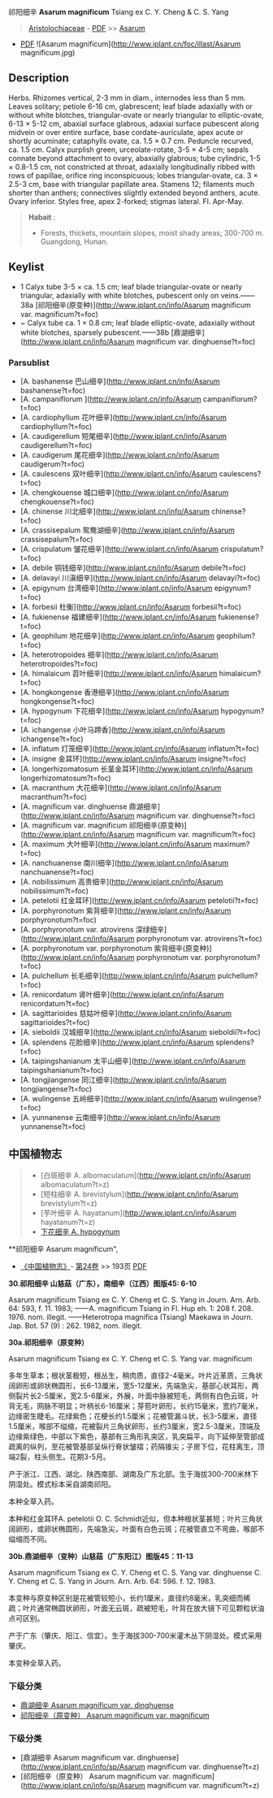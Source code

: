 祁阳细辛 **Asarum magnificum** Tsiang ex C. Y. Cheng & C. S. Yang

> [Aristolochiaceae](http://www.iplant.cn/info/Aristolochiaceae?t=foc) - [PDF](http://www.iplant.cn/foc/pdf/Aristolochiaceae.pdf) >> [Asarum](http://www.iplant.cn/info/Asarum?t=foc)
 - [PDF](http://www.iplant.cn/foc/pdf/Asarum.pdf)
![Asarum magnificum](http://www.iplant.cn/foc/illast/Asarum magnificum.jpg)

## Description

Herbs. Rhizomes vertical, 2-3 mm in diam., internodes less than 5 mm. Leaves solitary; petiole 6-16 cm, glabrescent; leaf blade adaxially with or without white blotches, triangular-ovate or nearly triangular to elliptic-ovate, 6-13 × 5-12 cm, abaxial surface glabrous, adaxial surface pubescent along midvein or over entire surface, base cordate-auriculate, apex acute or shortly acuminate; cataphylls ovate, ca. 1.5 × 0.7 cm. Peduncle recurved, ca. 1.5 cm. Calyx purplish green, urceolate-rotate, 3-5 × 4-5 cm; sepals connate beyond attachment to ovary, abaxially glabrous; tube cylindric, 1-5 × 0.8-1.5 cm, not constricted at throat, adaxially longitudinally ribbed with rows of papillae, orifice ring inconspicuous; lobes triangular-ovate, ca. 3 × 2.5-3 cm, base with triangular papillate area. Stamens 12; filaments much shorter than anthers; connectives slightly extended beyond anthers, acute. Ovary inferior. Styles free, apex 2-forked; stigmas lateral. Fl. Apr-May.


> **Habait** : 
>* Forests, thickets, mountain slopes, moist shady areas; 300-700 m. Guangdong, Hunan.


## Keylist

* 1 Calyx tube 3-5 × ca. 1.5 cm; leaf blade triangular-ovate or nearly triangular, adaxially with white blotches, pubescent only on veins.——38a [祁阳细辛(原变种)](http://www.iplant.cn/info/Asarum magnificum var. magnificum?t=foc)
* ~ Calyx tube ca. 1 × 0.8 cm; leaf blade elliptic-ovate, adaxially without white blotches, sparsely pubescent.——38b [鼎湖细辛](http://www.iplant.cn/info/Asarum magnificum var. dinghuense?t=foc)

### Parsublist

* [A.  bashanense  巴山细辛](http://www.iplant.cn/info/Asarum bashanense?t=foc)
* [A.  campaniflorum  ](http://www.iplant.cn/info/Asarum campaniflorum?t=foc)
* [A.  cardiophyllum  花叶细辛](http://www.iplant.cn/info/Asarum cardiophyllum?t=foc)
* [A.  caudigerellum  短尾细辛](http://www.iplant.cn/info/Asarum caudigerellum?t=foc)
* [A.  caudigerum  尾花细辛](http://www.iplant.cn/info/Asarum caudigerum?t=foc)
* [A.  caulescens  双叶细辛](http://www.iplant.cn/info/Asarum caulescens?t=foc)
* [A.  chengkouense  城口细辛](http://www.iplant.cn/info/Asarum chengkouense?t=foc)
* [A.  chinense  川北细辛](http://www.iplant.cn/info/Asarum chinense?t=foc)
* [A.  crassisepalum  鸳鸯湖细辛](http://www.iplant.cn/info/Asarum crassisepalum?t=foc)
* [A.  crispulatum  皱花细辛](http://www.iplant.cn/info/Asarum crispulatum?t=foc)
* [A.  debile  铜钱细辛](http://www.iplant.cn/info/Asarum debile?t=foc)
* [A.  delavayi  川滇细辛](http://www.iplant.cn/info/Asarum delavayi?t=foc)
* [A.  epigynum  台湾细辛](http://www.iplant.cn/info/Asarum epigynum?t=foc)
* [A.  forbesii  杜衡](http://www.iplant.cn/info/Asarum forbesii?t=foc)
* [A.  fukienense  福建细辛](http://www.iplant.cn/info/Asarum fukienense?t=foc)
* [A.  geophilum  地花细辛](http://www.iplant.cn/info/Asarum geophilum?t=foc)
* [A.  heterotropoides  细辛](http://www.iplant.cn/info/Asarum heterotropoides?t=foc)
* [A.  himalaicum  苕叶细辛](http://www.iplant.cn/info/Asarum himalaicum?t=foc)
* [A.  hongkongense  香港细辛](http://www.iplant.cn/info/Asarum hongkongense?t=foc)
* [A.  hypogynum  下花细辛](http://www.iplant.cn/info/Asarum hypogynum?t=foc)
* [A.  ichangense  小叶马蹄香](http://www.iplant.cn/info/Asarum ichangense?t=foc)
* [A.  inflatum  灯笼细辛](http://www.iplant.cn/info/Asarum inflatum?t=foc)
* [A.  insigne  金耳环](http://www.iplant.cn/info/Asarum insigne?t=foc)
* [A.  longerhizomatosum  长茎金耳环](http://www.iplant.cn/info/Asarum longerhizomatosum?t=foc)
* [A.  macranthum  大花细辛](http://www.iplant.cn/info/Asarum macranthum?t=foc)
* [A.  magnificum var. dinghuense  鼎湖细辛](http://www.iplant.cn/info/Asarum magnificum var. dinghuense?t=foc)
* [A.  magnificum var. magnificum  祁阳细辛(原变种)](http://www.iplant.cn/info/Asarum magnificum var. magnificum?t=foc)
* [A.  maximum  大叶细辛](http://www.iplant.cn/info/Asarum maximum?t=foc)
* [A.  nanchuanense  南川细辛](http://www.iplant.cn/info/Asarum nanchuanense?t=foc)
* [A.  nobilissimum  高贵细辛](http://www.iplant.cn/info/Asarum nobilissimum?t=foc)
* [A.  petelotii  红金耳环](http://www.iplant.cn/info/Asarum petelotii?t=foc)
* [A.  porphyronotum  紫背细辛](http://www.iplant.cn/info/Asarum porphyronotum?t=foc)
* [A.  porphyronotum var. atrovirens  深绿细辛](http://www.iplant.cn/info/Asarum porphyronotum var. atrovirens?t=foc)
* [A.  porphyronotum var. porphyronotum  紫背细辛(原变种)](http://www.iplant.cn/info/Asarum porphyronotum var. porphyronotum?t=foc)
* [A.  pulchellum  长毛细辛](http://www.iplant.cn/info/Asarum pulchellum?t=foc)
* [A.  renicordatum  肾叶细辛](http://www.iplant.cn/info/Asarum renicordatum?t=foc)
* [A.  sagittarioides  慈姑叶细辛](http://www.iplant.cn/info/Asarum sagittarioides?t=foc)
* [A.  sieboldii  汉城细辛](http://www.iplant.cn/info/Asarum sieboldii?t=foc)
* [A.  splendens  花脸细辛](http://www.iplant.cn/info/Asarum splendens?t=foc)
* [A.  taipingshanianum  太平山细辛](http://www.iplant.cn/info/Asarum taipingshanianum?t=foc)
* [A.  tongjiangense  同江细辛](http://www.iplant.cn/info/Asarum tongjiangense?t=foc)
* [A.  wulingense  五岭细辛](http://www.iplant.cn/info/Asarum wulingense?t=foc)
* [A.  yunnanense  云南细辛](http://www.iplant.cn/info/Asarum yunnanense?t=foc)


## 中国植物志

> * [白斑细辛  A.  albomaculatum](http://www.iplant.cn/info/Asarum albomaculatum?t=z)
> * [短柱细辛  A.  brevistylum](http://www.iplant.cn/info/Asarum brevistylum?t=z)
> * [芋叶细辛  A.  hayatanum](http://www.iplant.cn/info/Asarum hayatanum?t=z)
> * [下花细辛  A.  hypogynum](Asarum-hypogynum-下花细辛.md)


**祁阳细辛 Asarum magnificum",

* [《中国植物志》](http://www.iplant.cn/frps)- [第24卷](http://www.iplant.cn/frps/vol/24) >> 193页 [PDF](http://www.iplant.cn/frps/pdf/24/193.pdf)


**30.祁阳细辛 山慈菇（广东），南细辛（江西）图版45: 6-10**

Asarum magnificum Tsiang ex C. Y. Cheng et C. S. Yang in Journ. Arn. Arb. 64: 593, f. 11. 1983; ——A. magnificum Tsiang in Fl. Hup eh. 1: 208 f. 208. 1976. nom. illegit. ——Heterotropa magnifica (Tsiang) Maekawa in Journ. Jap. Bot. 57 (9) : 262. 1982, nom. illegit.

**30a.祁阳细辛（原变种）**

Asarum magnificum Tsiang ex C. Y. Cheng et C. S. Yang var. magnificum

多年生草本；根状茎极短，根丛生，稍肉质，直径2-4毫米。叶片近革质，三角状阔卵形或卵状椭圆形，长6-13厘米，宽5-12厘米，先端急尖，基部心状耳形，两侧裂片长2-5厘米，宽2.5-6厘米，外展，叶面中脉被短毛，两侧有白色云斑，叶背无毛，网脉不明显；叶柄长6-16厘米；芽苞叶卵形，长约15毫米，宽约7毫米，边缘密生睫毛。花绿紫色；花梗长约1.5厘米；花被管漏斗状，长3-5厘米，直径1.5厘米，喉部不缢缩，花被裂片三角状卵形，长约3厘米，宽2.5-3厘米，顶端及边缘紫绿色，中部以下紫色，基部有三角形乳突区，乳突扁平，向下延伸至管部成疏离的纵列，至花被管基部呈纵行脊状皱褶；药隔锥尖；子房下位，花柱离生，顶端2裂，柱头侧生。花期3-5月。

产于浙江、江西、湖北、陕西南部、湖南及广东北部。生于海拔300-700米林下阴湿处。模式标本采自湖南祁阳。

本种全草入药。

本种和红金耳环A. petelotii O. C. Schmidt近似，但本种根状茎甚短；叶片三角状阔卵形，或卵状椭圆形，先端急尖，叶面有白色云斑；花被管直立不弯曲，喉部不缢缩而不同。

**30b.鼎湖细辛（变种）山慈菇（广东阳江）图版45：11-13**

Asarum magnificum Tsiang ex C. Y. Cheng et C. S. Yang var. dinghuense C. Y. Cheng et C. S. Yang in Journ. Arn. Arb. 64: 596. f. 12. 1983.

本变种与原变种区别是花被管较短小，长约1厘米，直径约8毫米，乳突细而稀疏；叶片通常椭圆状卵形，叶面无云斑，疏被短毛，叶背在放大镜下可见颗粒状油点可区别。

产于广东（肇庆、阳江、信宜）。生于海拔300-700米灌木丛下阴湿处。模式采用肇庆。

本变种全草入药。

### 下级分类
* [鼎湖细辛  Asarum magnificum var. dinghuense](Asarum-magnificum-var-dinghuense-鼎湖细辛.md)
* [祁阳细辛（原变种）  Asarum magnificum var. magnificum](Asarum-magnificum-var-magnificum-祁阳细辛(原变种).md)

### 下级分类
* [鼎湖细辛  Asarum magnificum var. dinghuense](http://www.iplant.cn/info/sp/Asarum magnificum var. dinghuense?t=z)
* [祁阳细辛（原变种）  Asarum magnificum var. magnificum](http://www.iplant.cn/info/sp/Asarum magnificum var. magnificum?t=z)
